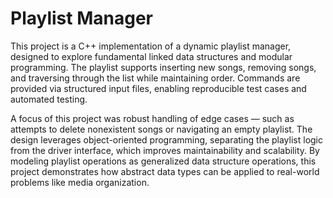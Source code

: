 # Playlist Manager

This project is a C++ implementation of a dynamic playlist manager, designed to explore fundamental linked data structures and modular programming. The playlist supports inserting new songs, removing songs, and traversing through the list while maintaining order. Commands are provided via structured input files, enabling reproducible test cases and automated testing.

A focus of this project was robust handling of edge cases — such as attempts to delete nonexistent songs or navigating an empty playlist. The design leverages object-oriented programming, separating the playlist logic from the driver interface, which improves maintainability and scalability. By modeling playlist operations as generalized data structure operations, this project demonstrates how abstract data types can be applied to real-world problems like media organization.
